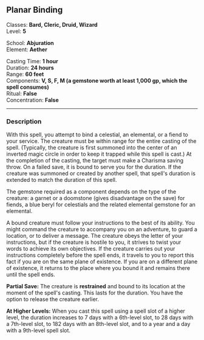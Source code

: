 ## Planar Binding

Classes: **Bard, Cleric, Druid, Wizard**  
Level: **5**  

School: **Abjuration**  
Element: **Aether**  

Casting Time: **1 hour**  
Duration: **24 hours**  
Range: **60 feet**  
Components: **V, S, F, M (a gemstone worth at least 1,000 gp, which the spell consumes)**  
Ritual: **False**  
Concentration: **False**  

------

### Description

With this spell, you attempt to bind a celestial, an elemental, or a fiend to your service. The creature must be within range for the entire casting of the spell. (Typically, the creature is first summoned into the center of an inverted magic circle in order to keep it trapped while this spell is cast.) At the completion of the casting, the target must make a Charisma saving throw. On a failed save, it is bound to serve you for the duration. If the creature was summoned or created by another spell, that spell's duration is extended to match the duration of this spell.

The gemstone required as a component depends on the type of the creature: a garnet or a doomstone (gives disadvantage on the save) for fiends, a blue beryl for celestials and the related elemental gemstone for an elemental.

A bound creature must follow your instructions to the best of its ability. You might command the creature to accompany you on an adventure, to guard a location, or to deliver a message. The creature obeys the letter of your instructions, but if the creature is hostile to you, it strives to twist your words to achieve its own objectives. If the creature carries out your instructions completely before the spell ends, it travels to you to report this fact if you are on the same plane of existence. If you are on a different plane of existence, it returns to the place where you bound it and remains there until the spell ends.

**Partial Save:** The creature is **restrained** and bound to its location at the moment of the spell's casting. This lasts for the duration. You have the option to release the creature earlier.

**At Higher Levels:** When you cast this spell using a spell slot of a higher level, the duration increases to 7 days with a 6th-level slot, to 28 days with a 7th-level slot, to 182 days with an 8th-level slot, and to a year and a day with a 9th-level spell slot.